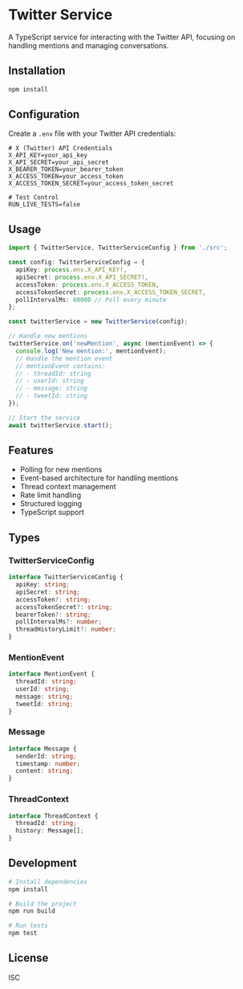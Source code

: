 # Twitter Service

A TypeScript service for interacting with the Twitter API, focusing on handling mentions and managing conversations.

## Installation

```bash
npm install
```

## Configuration

Create a `.env` file with your Twitter API credentials:

```env
# X (Twitter) API Credentials
X_API_KEY=your_api_key
X_API_SECRET=your_api_secret
X_BEARER_TOKEN=your_bearer_token
X_ACCESS_TOKEN=your_access_token
X_ACCESS_TOKEN_SECRET=your_access_token_secret

# Test Control
RUN_LIVE_TESTS=false
```

## Usage

```typescript
import { TwitterService, TwitterServiceConfig } from './src';

const config: TwitterServiceConfig = {
  apiKey: process.env.X_API_KEY!,
  apiSecret: process.env.X_API_SECRET!,
  accessToken: process.env.X_ACCESS_TOKEN,
  accessTokenSecret: process.env.X_ACCESS_TOKEN_SECRET,
  pollIntervalMs: 60000 // Poll every minute
};

const twitterService = new TwitterService(config);

// Handle new mentions
twitterService.on('newMention', async (mentionEvent) => {
  console.log('New mention:', mentionEvent);
  // Handle the mention event
  // mentionEvent contains:
  // - threadId: string
  // - userId: string
  // - message: string
  // - tweetId: string
});

// Start the service
await twitterService.start();
```

## Features

- Polling for new mentions
- Event-based architecture for handling mentions
- Thread context management
- Rate limit handling
- Structured logging
- TypeScript support

## Types

### TwitterServiceConfig
```typescript
interface TwitterServiceConfig {
  apiKey: string;
  apiSecret: string;
  accessToken?: string;
  accessTokenSecret?: string;
  bearerToken?: string;
  pollIntervalMs?: number;
  threadHistoryLimit?: number;
}
```

### MentionEvent
```typescript
interface MentionEvent {
  threadId: string;
  userId: string;
  message: string;
  tweetId: string;
}
```

### Message
```typescript
interface Message {
  senderId: string;
  timestamp: number;
  content: string;
}
```

### ThreadContext
```typescript
interface ThreadContext {
  threadId: string;
  history: Message[];
}
```

## Development

```bash
# Install dependencies
npm install

# Build the project
npm run build

# Run tests
npm test
```

## License

ISC 